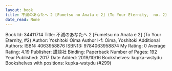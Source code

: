 ```yaml
---
layout: book
title: 不滅のあなたへ 2 [Fumetsu no Anata e 2] (To Your Eternity,  no. 2)
date_read: None
---
```


Book Id: 34411714
Title: 不滅のあなたへ 2 [Fumetsu no Anata e 2] (To Your Eternity, #2)
Author: Yoshitoki Ōima
Author l-f: Ōima, Yoshitoki
Additional Authors: 
ISBN: 4063958876
ISBN13: 9784063958874
My Rating: 0
Average Rating: 4.19
Publisher: 講談社
Binding: Paperback
Number of Pages: 192
Year Published: 2017
Date Added: 2019/10/16
Bookshelves: kupka-wstydu
Bookshelves with positions: kupka-wstydu (#299)

